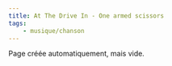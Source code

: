 ```yaml
---
title: At The Drive In - One armed scissors
tags:
    - musique/chanson
---
```


Page créée automatiquement, mais vide.
